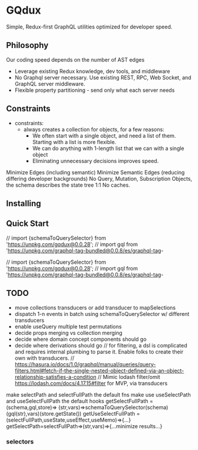 # GQdux

Simple, Redux-first GraphQL utilities optimized for developer speed.

## Philosophy

Our coding speed depends on the number of AST edges

- Leverage existing Redux knowledge, dev tools, and middleware  
- No Graphql server necessary. Use existing REST, RPC, Web Socket, and GraphQL server middleware.
- Flexible property partitioning - send only what each server needs

## Constraints

- constraints:
  - always creates a collection for objects, for a few reasons:
    - We often start with a single object, and need a list of them. Starting with a list is more flexible.
    - We can do anything with 1-length list that we can with a single object
    - Eliminating unnecessary decisions improves speed.

Minimize Edges (including semantic)
Minimize Semantic Edges (reducing differing developer backgrounds)
No Query, Mutation, Subscription Objects, the schema describes the state tree 1:1
No caches.

## Installing

## Quick Start

// import {schemaToQuerySelector} from 'https://unpkg.com/gqdux@0.0.28';
// import gql from '<https://unpkg.com/graphql-tag-bundled@0.0.8/es/graphql-tag>-

// import {schemaToQuerySelector} from 'https://unpkg.com/gqdux@0.0.28';
// import gql from '<https://unpkg.com/graphql-tag-bundled@0.0.8/es/graphql-tag>-

## TODO

- move collections transducers or add transducer to mapSelections
- dispatch 1-n events in batch using schemaToQuerySelector w/ different transducers
- enable useQuery multiple test permutations
- decide props merging vs collection merging
- decide where domain concept components should go
- decide where derivations should go
// for filtering, a dsl is complicated and requires internal plumbing to parse it. Enable folks to create their own with transducers.
// https://hasura.io/docs/1.0/graphql/manual/queries/query-filters.html#fetch-if-the-single-nested-object-defined-via-an-object-relationship-satisfies-a-condition
// Mimic lodash filter/omit https://lodash.com/docs/4.17.15#filter for MVP, via transducers

make selectPath and selectFullPath the default fns
make use useSelectPath and useSelectFullPath the default hooks
getSelectFullPath = (schema,gql,store)=>
  (str,vars)=>schemaToQuerySelector(schema)(gql(str),vars)(store.getState())
getUseSelectFullPath = (selectFullPath,useState,useEffect,useMemo)=>{...}
getSelectPath=selectFullPath=>(str,vars)=>{...minimize results...}

### selectors
